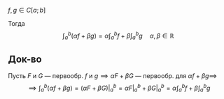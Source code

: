 $f, g \in C[a;b]$

Тогда 
$$
\int_{a}^{b} (\alpha f+\beta g) =\alpha \int_{a}^{b} f+\beta \int_{a}^{b}g  \quad \alpha,\beta \in \mathbb{R}
$$
## Док-во

Пусть $F$ и $G$ — первообр. $f$ и $g\implies \alpha F+\beta G$ — первообр. для $\alpha f+\beta g\implies$
$$
\implies \int_{a}^{b} (\alpha f+\beta g)=(\alpha F+\beta G)\bigg|_{a}^{b}=\alpha F\bigg|_{a}^{b}+\beta G\bigg|_{a}^{b}=\alpha \int_{a}^{b} f+\beta \int_{a}^{b} g   
$$
